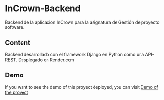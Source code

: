 # InCrown-Backend
Backend de la aplicacion InCrown para la asignatura de Gestión de proyecto software.

## Content
Backend desarrollado con el framework Django en Python como una API-REST. Desplegado en Render.com

## Demo
If you want to see the demo of this proyect deployed, you can visit [Demo of the proyect](https://incrown.onrender.com/incrown_app/Eventos/)
